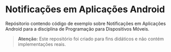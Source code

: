 # Notificações em Aplicações Android

Repósitorio contendo código de exemplo sobre Notificações em Aplicações Android para a disciplina de Programação para Dispositivos Móveis.

> **Atenção:** Este repositório foi criado para fins didáticos e não contém implementações reais.
